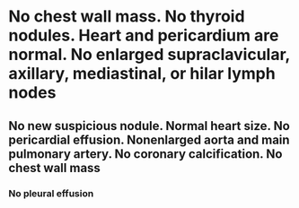 # No chest wall mass. No thyroid nodules. Heart and pericardium are normal. No enlarged supraclavicular, axillary, mediastinal, or hilar lymph nodes

## No new suspicious nodule. Normal heart size. No pericardial effusion. Nonenlarged aorta and main pulmonary artery. No coronary calcification. No chest wall mass

### No pleural effusion
